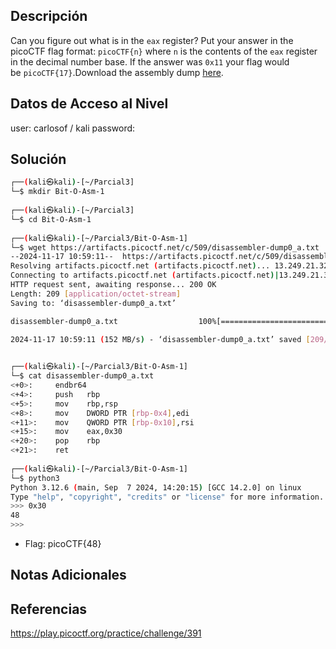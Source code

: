## Descripción 
Can you figure out what is in the `eax` register? Put your answer in the picoCTF flag format: `picoCTF{n}` where `n` is the contents of the `eax` register in the decimal number base. If the answer was `0x11` your flag would be `picoCTF{17}`.Download the assembly dump [here](https://artifacts.picoctf.net/c/509/disassembler-dump0_a.txt).

## Datos de Acceso al Nivel
user: carlosof / kali
password:

## Solución
```bash
┌──(kali㉿kali)-[~/Parcial3]
└─$ mkdir Bit-O-Asm-1
                                                                                  
┌──(kali㉿kali)-[~/Parcial3]
└─$ cd Bit-O-Asm-1 
                                                                                  
┌──(kali㉿kali)-[~/Parcial3/Bit-O-Asm-1]
└─$ wget https://artifacts.picoctf.net/c/509/disassembler-dump0_a.txt
--2024-11-17 10:59:11--  https://artifacts.picoctf.net/c/509/disassembler-dump0_a.
Resolving artifacts.picoctf.net (artifacts.picoctf.net)... 13.249.21.32, 13.249.21
Connecting to artifacts.picoctf.net (artifacts.picoctf.net)|13.249.21.32|:443... c
HTTP request sent, awaiting response... 200 OK
Length: 209 [application/octet-stream]
Saving to: ‘disassembler-dump0_a.txt’

disassembler-dump0_a.txt                  100%[===================================

2024-11-17 10:59:11 (152 MB/s) - ‘disassembler-dump0_a.txt’ saved [209/209]

                                                                                  
┌──(kali㉿kali)-[~/Parcial3/Bit-O-Asm-1]
└─$ cat disassembler-dump0_a.txt 
<+0>:     endbr64 
<+4>:     push   rbp
<+5>:     mov    rbp,rsp
<+8>:     mov    DWORD PTR [rbp-0x4],edi
<+11>:    mov    QWORD PTR [rbp-0x10],rsi
<+15>:    mov    eax,0x30
<+20>:    pop    rbp
<+21>:    ret
                                         
┌──(kali㉿kali)-[~/Parcial3/Bit-O-Asm-1]
└─$ python3                                                    
Python 3.12.6 (main, Sep  7 2024, 14:20:15) [GCC 14.2.0] on linux
Type "help", "copyright", "credits" or "license" for more information.
>>> 0x30
48
>>> 
```

- Flag: picoCTF{48}

## Notas Adicionales

## Referencias 
https://play.picoctf.org/practice/challenge/391
